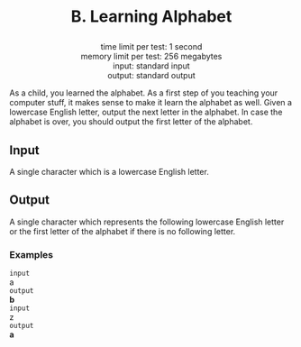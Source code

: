 # <p align="center"> B. Learning Alphabet </p>

<p align="center">
  time limit per test: 1 second <br>
  memory limit per test: 256 megabytes <br>
input: standard input<br>
output: standard output
</p>

As a child, you learned the alphabet. As a first step of you teaching your computer stuff, it makes sense to make it learn the alphabet as well. Given a lowercase English letter, output the next letter in the alphabet. In case the alphabet is over, you should output the first letter of the alphabet.

## Input
A single character which is a lowercase English letter.

## Output
A single character which represents the following lowercase English letter or the first letter of the alphabet if there is no following letter.
### Examples<br>
 ```input```<br>
a<br>
 ```output```<br>
**b**<br>
 ```input```<br>
z<br>
 ```output```<br>
**a**<br>

